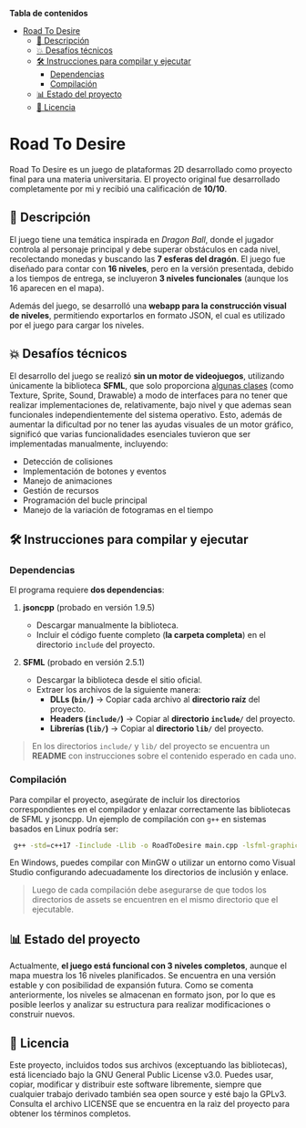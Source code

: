 **Tabla de contenidos**

- [Road To Desire](#road-to-desire)
  - [📄 Descripción](#-descripción)
  - [💥 Desafíos técnicos](#-desafíos-técnicos)
  - [🛠️ Instrucciones para compilar y ejecutar](#️-instrucciones-para-compilar-y-ejecutar)
    - [Dependencias](#dependencias)
    - [Compilación](#compilación)
  - [📊 Estado del proyecto](#-estado-del-proyecto)
  - [📜 Licencia](#-licencia)


# Road To Desire

Road To Desire es un juego de plataformas 2D desarrollado como proyecto final para una materia universitaria. El proyecto original fue desarrollado completamente por mi y recibió una calificación de **10/10**.


## 📄 Descripción

El juego tiene una temática inspirada en *Dragon Ball*, donde el jugador controla al personaje principal y debe superar obstáculos en cada nivel, recolectando monedas y buscando las **7 esferas del dragón**. El juego fue diseñado para contar con **16 niveles**, pero en la versión presentada, debido a los tiempos de entrega, se incluyeron **3 niveles funcionales** (aunque los 16 aparecen en el mapa).

Además del juego, se desarrolló una **webapp para la construcción visual de niveles**, permitiendo exportarlos en formato JSON, el cual es utilizado por el juego para cargar los niveles.


## 💥 Desafíos técnicos

El desarrollo del juego se realizó **sin un motor de videojuegos**, utilizando únicamente la biblioteca **SFML**, que solo proporciona [algunas clases](https://www.sfml-dev.org/documentation/2.5.1/annotated.php) (como Texture, Sprite, Sound, Drawable) a modo de interfaces para no tener que realizar implementaciones de, relativamente, bajo nivel y que ademas sean funcionales independientemente del sistema operativo. Esto, además de aumentar la dificultad por no tener las ayudas visuales de un motor gráfico, significó que varias funcionalidades esenciales tuvieron que ser implementadas manualmente, incluyendo:

- Detección de colisiones
- Implementación de botones y eventos
- Manejo de animaciones
- Gestión de recursos
- Programación del bucle principal
- Manejo de la variación de fotogramas en el tiempo


## 🛠️ Instrucciones para compilar y ejecutar

### Dependencias

El programa requiere **dos dependencias**:

1. **jsoncpp** (probado en versión 1.9.5)
   - Descargar manualmente la biblioteca.
   - Incluir el código fuente completo (**la carpeta completa**) en el directorio `include` del proyecto.

2. **SFML** (probado en versión 2.5.1)
   - Descargar la biblioteca desde el sitio oficial.
   - Extraer los archivos de la siguiente manera:
     - **DLLs (`bin/`)** → Copiar cada archivo al **directorio raíz** del proyecto.
     - **Headers (`include/`)** → Copiar al **directorio `include/`** del proyecto.
     - **Librerías (`lib/`)** → Copiar al **directorio `lib/`** del proyecto.

> En los directorios `include/` y `lib/` del proyecto se encuentra un **README** con instrucciones sobre el contenido esperado en cada uno.


### Compilación

Para compilar el proyecto, asegúrate de incluir los directorios correspondientes en el compilador y enlazar correctamente las bibliotecas de SFML y jsoncpp. Un ejemplo de compilación con `g++` en sistemas basados en Linux podría ser:

```sh
 g++ -std=c++17 -Iinclude -Llib -o RoadToDesire main.cpp -lsfml-graphics -lsfml-window -lsfml-system -ljsoncpp
```

En Windows, puedes compilar con MinGW o utilizar un entorno como Visual Studio configurando adecuadamente los directorios de inclusión y enlace.

> Luego de cada compilación debe asegurarse de que todos los directorios de assets se encuentren en el mismo directorio que el ejecutable.

## 📊 Estado del proyecto

Actualmente, **el juego está funcional con 3 niveles completos**, aunque el mapa muestra los 16 niveles planificados. Se encuentra en una versión estable y con posibilidad de expansión futura. Como se comenta anteriormente, los niveles se almacenan en formato json, por lo que es posible leerlos y analizar su estructura para realizar modificaciones o construir nuevos.


## 📜 Licencia

Este proyecto, incluidos todos sus archivos (exceptuando las bibliotecas), está licenciado bajo la GNU General Public License v3.0. Puedes usar, copiar, modificar y distribuir este software libremente, siempre que cualquier trabajo derivado también sea open source y esté bajo la GPLv3.
Consulta el archivo LICENSE que se encuentra en la raìz del proyecto para obtener los términos completos.